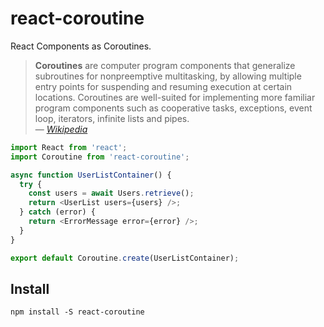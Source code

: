 # react-coroutine

React Components as Coroutines.

> **Coroutines** are computer program components that generalize subroutines for nonpreemptive multitasking, by allowing multiple entry points for suspending and resuming execution at certain locations. Coroutines are well-suited for implementing more familiar program components such as cooperative tasks, exceptions, event loop, iterators, infinite lists and pipes.  
> — _[Wikipedia](https://en.wikipedia.org/wiki/Coroutine)_

```javascript
import React from 'react';
import Coroutine from 'react-coroutine';

async function UserListContainer() {
  try {
    const users = await Users.retrieve();
    return <UserList users={users} />;
  } catch (error) {
    return <ErrorMessage error={error} />;
  }
}

export default Coroutine.create(UserListContainer);
```

## Install

    npm install -S react-coroutine
